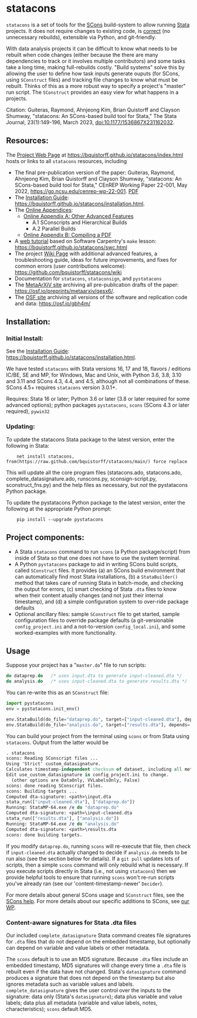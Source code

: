 # statacons

`statacons` is a set of tools for the [SCons](https://scons.org/) build-system to allow running [Stata](https://stata.com) projects. It does not require changes to existing code, is [correct](https://doi.ieeecomputersociety.org/10.1109/MS.2018.111095025) (no unnecessary rebuilds), extensible via Python, and git-friendly.

With data analysis projects it can be difficult to know what needs to be rebuilt when code changes (either because the there are many dependencies to track or it involves multiple contributors) and some tasks take a long time, making full-rebuilds costly. "Build systems" solve this by allowing the user to define how task inputs generate ouputs (for SCons, using `SConstruct` files) and tracking file changes to know what must be rebuilt. Thinks of this as a more robust way to specify a project's "master" run script. The `SConstruct` provides an easy view for what happens in a projects.

Citation: Guiteras, Raymond, Ahnjeong Kim, Brian Quistorff and Clayson Shumway, "statacons: An SCons-based build tool for Stata," The Stata Journal, 23(1):149-196, March 2023, [doi:10.1177/1536867X231162032](https://doi.org/10.1177/1536867X231162032).


## Resources:

The [Project Web Page](https://bquistorff.github.io/statacons/index.html) at <https://bquistorff.github.io/statacons/index.html> hosts or links to all `statacons` resources, including

 - The final pre-publication version of the paper: Guiteras, Raymond, Ahnjeong Kim, Brian Quistorff and Clayson Shumway, "statacons: An SCons-based build tool for Stata," CEnREP Working Paper 22-001, May 2022, https://go.ncsu.edu/cenrep-wp-22-001. [PDF](https://osf.io/preprints/metaarxiv/qesx6/download)
 - The [Installation Guide](https://bquistorff.github.io/statacons/installation.html): <https://bquistorff.github.io/statacons/installation.html>.
 - The [Online Appendices](https://bquistorff.github.io/statacons/appendices.html):
    - [Online Appendix A: Other Advanced Features](https://bquistorff.github.io/statacons/appendix-A-OtherAdvanced.html)
        - A.1 SConscripts and Hierarchical Builds
        - A.2 Parallel Builds
    - [Online Appendix B: Compiling a PDF](https://bquistorff.github.io/statacons/appendix-C-CompilingPDF.html)
 - A [web tutorial](https://bquistorff.github.io/statacons/swc.html) based on Software Carpentry's `make` lesson: <https://bquistorff.github.io/statacons/swc.html>
 - The project [Wiki Page](https://github.com/bquistorff/statacons/wiki) with additional advanced features, a troubleshooting guide, ideas for future improvements, and fixes for common errors (user contributions welcome): https://github.com/bquistorff/statacons/wiki
 - Documentation for `statacons`, `stataconsign`, and `pystatacons`
 - The [MetaArXiV site](https://osf.io/preprints/metaarxiv/qesx6/) archiving all pre-publication drafts of the paper: <https://osf.io/preprints/metaarxiv/qesx6/>.
 - The [OSF site](https://osf.io/gbh4m/) archiving all versions of the software and replication code and data: <https://osf.io/gbh4m/>

## Installation:

### Initial Install:

See the [Installation Guide](https://bquistorff.github.io/statacons/installation.html): <https://bquistorff.github.io/statacons/installation.html>.

We have tested `statacons` with Stata versions 16, 17 and 18, flavors / editions IC/BE, SE and MP, for Windows, Mac and Unix, with Python 3.6, 3.8, 3.10 and 3.11 and SCons 4.3, 4.4, and 4.5, although not all combinations of these. SCons 4.5+ requires `statacons` version 3.0.1+.

Requires: Stata 16 or later; Python 3.6 or later (3.8 or later required for some advanced options); python packages `pystatacons`, `scons` (SCons 4.3 or later required), `pywin32`

### Updating: 

To update the statacons Stata package to the latest version, enter the following in Stata:

~~~~
    net install statacons, from(https://raw.github.com/bquistorff/statacons/main/) force replace
~~~~

This will update all the core program files (statacons.ado, statacons.ado, complete_datasignature.ado, runscons.py, sconsign-script.py, sconstruct_fns.py) and the help files as necessary, but *not* the pystatacons Python package.

To update the pystatacons Python package to the latest version, enter the following at the appropriate Python prompt:

~~~~
    pip install --upgrade pystatacons
~~~~



## Project components:

- A Stata `statacons` command to run `scons` (a Python package/script) from inside of Stata so that one does not have to use the system terminal. 
- A Python `pystatacons` package to aid in writing SCons build scripts, called `SConstruct` files. It provides (a) an SCons build environment that can automatically find most Stata installations, (b) a `StataBuilder()` method that takes care of running Stata in batch-mode, and checking the output for errors, (c) smart checking of Stata `.dta` files to know when their content atually changes (and not just their internal timestamp), and (d) a simple configuration system to over-ride package defaults
- Optional ancillary files: sample `SConstruct` file to get started, sample configuration files to override package defaults (a git-versionable `config_project.ini` and a not-to-version `config_local.ini`), and some worked-examples with more functionality. 



## Usage
Suppose your project has a "`master.do`" file to run scripts:
```C
do dataprep.do   /* uses input.dta to generate input-cleaned.dta */
do analysis.do   /* uses input-cleaned.dta to generate results.dta */
```

You can re-write this as an `SConstruct` file:
```Python
import pystatacons
env = pystatacons.init_env()

env.StataBuild(do_file="dataprep.do", target=["input-cleaned.dta"], depends=["input.dta"])
env.StataBuild(do_file="analysis.do", target=["results.dta"], depends=["input-cleaned.dta"])
```

You can build your project from the terminal using `scons` or from Stata using `statacons`. Output from the latter would be

```Stata
. statacons
scons: Reading SConscript files ...
Using 'Strict' custom_datasignature.
Calculates timestamp-independent checksum of dataset, including all metadata.
Edit use_custom_datasignature in config_project.ini to change.
  (other options are DataOnly, VVLabelsOnly, False)
scons: done reading SConscript files.
scons: Building targets ...
Computed dta-signature: <path>\input.dta
stata_run(["input-cleaned.dta"], ["dataprep.do"])
Running: StataMP-64.exe /e do "dataprep.do"
Computed dta-signature: <path>\input-cleaned.dta
stata_run(["results.dta"], ["analysis.do"])
Running: StataMP-64.exe /e do "analysis.do"
Computed dta-signature: <path>\results.dta
scons: done building targets.

```


If you modify `dataprep.do`, running `scons` will re-execute that file, then check if `input-cleaned.dta` actually changed to decide if `analysis.do` needs to be run also (see the section below for details). If a `git pull` updates lots of scripts, then a simple `scons` command will only rebuild what is necessary. If you execute scripts directly in Stata (i.e., not using `statacons`) then we provide helpful tools to ensure that running `scons` won't re-run scripts you've already ran (see our 'content-timestamp-newer' `Decider`).

For more details about general SCons usage and `SConstruct` files, see the [SCons help](https://scons.org/documentation.html). For more details about our specific additions to SCons, see [our WP](https://go.ncsu.edu/cenrep-wp-22-001).


### Content-aware signatures for Stata .dta files
Our included `complete_datasignature` Stata command creates file signatures for `.dta` files that do not depend on the embedded timestamp, but optionally can depend on variable and value labels or other metadata. 
  
The `scons` default is to use an MD5 signature. Because `.dta` files include an embedded timestamp, MD5 signatures will change every time a `.dta` file is rebuilt even if the data have not changed. Stata's `datasignature` command produces a signature that does not depend on the timestamp but also ignores metadata such as variable values and labels. `complete_datasignature` gives the user control over the inputs to the signature: data only (Stata's `datasignature`); data plus variable and value labels; data plus all metadata (variable and value labels, notes, characteristics); `scons` default MD5.

